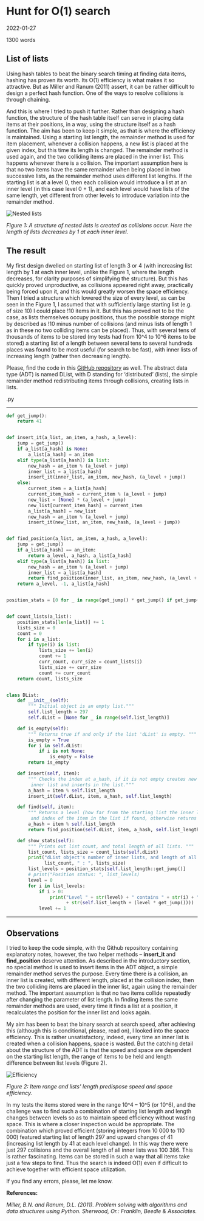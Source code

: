 # Hunt for O(1) search

2022-01-27

1300 words

## List of lists

Using hash tables to beat the binary search timing at finding data items, hashing has proven its worth. Its O(1) efficiency is what makes it so attractive. But as Miller and Ranum (2011) assert, it can be rather difficult to design a perfect hash function. One of the ways to resolve collisions is through chaining.

And this is where I tried to push it further. Rather than designing a hash function, the structure of the hash table itself can serve in placing data items at their positions, in a way, using the structure itself as a hash function. The aim has been to keep it simple, as that is where the efficiency is maintained. Using a starting list length, the remainder method is used for item placement, whenever a collision happens, a new list is placed at the given index, but this time its length is changed. The remainder method is used again, and the two colliding items are placed in the inner list. This happens whenever there is a collision. The important assumption here is that no two items have the same remainder when being placed in two successive lists, as the remainder method uses different list lengths. If the starting list is at a level 0, then each collision would introduce a list at an inner level (in this case level 0 + 1), and each level would have lists of the same length, yet different from other levels to introduce variation into the remainder method.

![Nested lists](assets/articles/2022/01_article/02_structure.png "Nested lists structure")

_Figure 1: A structure of nested lists is created as collisions occur. Here the length of lists decreases by 1 at each inner level._

## The result

My first design dwelled on starting list of length 3 or 4 (with increasing list length by 1 at each inner level, unlike the Figure 1, where the length decreases, for clarity purposes of simplifying the structure). But this has quickly proved unproductive, as collisions appeared right away, practically being forced upon it, and this would greatly worsen the space efficiency. Then I tried a structure which lowered the size of every level, as can be seen in the Figure 1, I assumed that with sufficiently large starting list (e.g. of size 10) I could place !10 items in it. But this has proved not to be the case, as lists themselves occupy positions, thus the possible storage might by described as !10 minus number of collisions (and minus lists of length 1 as in these no two colliding items can be placed). Thus, with several tens of thousands of items to be stored (my tests had from 10^4 to 10^6 items to be stored) a starting list of a length between several tens to several hundreds places was found to be most useful (for search to be fast), with inner lists of increasing length (rather then decreasing length).

Please, find the code in this [GitHub repository](https://github.com/marek-jakub/O1_search) as well. The abstract data type (ADT) is named DList, with D standing for ‘distributed’ (lists), the simple remainder method redistributing items through collisions, creating lists in lists.

.py

***

~~~python
def get_jump():
    return 41


def insert_it(a_list, an_item, a_hash, a_level):
    jump = get_jump()
    if a_list[a_hash] is None:
        a_list[a_hash] = an_item
    elif type(a_list[a_hash]) is list:
        new_hash = an_item % (a_level + jump)
        inner_list = a_list[a_hash]
        insert_it(inner_list, an_item, new_hash, (a_level + jump))
    else:
        current_item = a_list[a_hash]
        current_item_hash = current_item % (a_level + jump)
        new_list = [None] * (a_level + jump)
        new_list[current_item_hash] = current_item
        a_list[a_hash] = new_list
        new_hash = an_item % (a_level + jump)
        insert_it(new_list, an_item, new_hash, (a_level + jump))


def find_position(a_list, an_item, a_hash, a_level):
    jump = get_jump()
    if a_list[a_hash] == an_item:
        return a_level, a_hash, a_list[a_hash]
    elif type(a_list[a_hash]) is list:
        new_hash = an_item % (a_level + jump)
        inner_list = a_list[a_hash]
        return find_position(inner_list, an_item, new_hash, (a_level + jump))
    return a_level, -1, a_list[a_hash]


position_stats = [0 for _ in range(get_jump() * get_jump() if get_jump() > 50 else 2500)]


def count_lists(a_list):
    position_stats[len(a_list)] += 1
    lists_size = 0
    count = 0
    for i in a_list:
        if type(i) is list:
            lists_size += len(i)
            count += 1
            curr_count, curr_size = count_lists(i)
            lists_size += curr_size
            count += curr_count
    return count, lists_size


class DList:
    def __init__(self):
        """ Initial object is an empty list."""
        self.list_length = 297
        self.dList = [None for _ in range(self.list_length)]

    def is_empty(self):
        """ Returns true if and only if the list 'dList' is empty. """
        is_empty = True
        for i in self.dList:
            if i is not None:
                is_empty = False
        return is_empty

    def insert(self, item):
        """ Checks the index at a_hash, if it is not empty creates new
         inner list and inserts in the list."""
        a_hash = item % self.list_length
        insert_it(self.dList, item, a_hash, self.list_length)

    def find(self, item):
        """ Returns a level (how far from the starting list the inner list is)
         and index of the item in the list if found, otherwise returns level and -1. """
        a_hash = item % self.list_length
        return find_position(self.dList, item, a_hash, self.list_length)

    def show_stats(self):
        """ Prints out list count, and total length of all lists. """
        list_count, lists_size = count_lists(self.dList)
        print("dList object's number of inner lists, and length of all inner lists: ",
              list_count, " : ", lists_size)
        list_levels = position_stats[self.list_length::get_jump()]
        # print("Position status: ", list_levels)
        level = 0
        for i in list_levels:
            if i > 0:
                print("Level " + str(level) + " contains " + str(i) + " list(s), each of length "
                      + str(self.list_length + (level * get_jump())))
            level += 1
~~~

***

## Observations

I tried to keep the code simple, with the Github repository containing explanatory notes, however, the two helper methods – **insert_it** and **find_position** deserve attention. As described in the introductory section, no special method is used to insert items in the ADT object, a simple remainder method serves the purpose. Every time there is a collision, an inner list is created, with different length, placed at the collision index, then the two colliding items are placed in the inner list, again using the remainder method. The important assumption is that no two items collide repeatedly after changing the parameter of list length. In finding items the same remainder methods are used, every time it finds a list at a position, it recalculates the position for the inner list and looks again.

My aim has been to beat the binary search at search speed, after achieving this (although this is conditional, please, read on), I looked into the space efficiency. This is rather unsatisfactory, indeed, every time an inner list is created when a collision happens, space is wasted. But the catching detail about the structure of the ADT is that the speed and space are dependent on the starting list length, the range of items to be held and length difference between list levels (Figure 2).

![Efficiency](assets/articles/2022/01_article/03_speed_space.png "Speed and efficiency")

_Figure 2: Item range and lists' length predispose speed and space efficiency._

In my tests the items stored were in the range 10^4 – 10^5 (or 10^6), and the challenge was to find such a combination of starting list length and length changes between levels so as to maintain speed efficiency without wasting space. This is where a closer inspection would be appropriate. The combination which proved efficient (storing integers from 10 000  to 110 000) featured starting list of length 297 and upward changes of 41 (increasing list length by 41 at each level change). In this way there were just 297 collisions and the overall length of all inner lists was 100 386. This is rather fascinating. Items can be stored in such a way that all items take just a few steps to find. Thus the search is indeed O(1) even if difficult to achieve together with efficient space utilization.

If you find any errors, please, let me know.

**References:**

_Miller, B.N. and Ranum, D.L. (2011). Problem solving with algorithms and data structures using Python. Sherwood, Or.: Franklin, Beedle & Associates._
